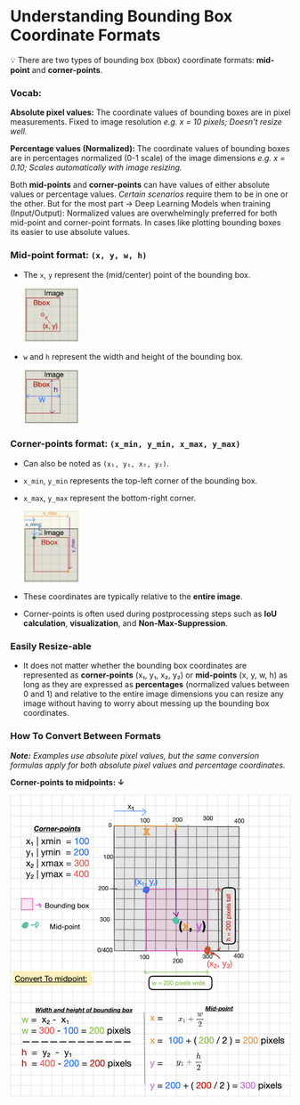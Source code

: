 # Understanding Bounding Box Coordinate Formats


💡 There are two types of bounding box (bbox) coordinate formats: **mid-point** and **corner-points**.

### Vocab:

**Absolute pixel values:** The coordinate values of bounding boxes are in pixel measurements. Fixed to image resolution *e.g. x = 10 pixels; Doesn't resize well.*

**Percentage values (Normalized):** The coordinate values of bounding boxes are in percentages normalized (0-1 scale) of the image dimensions *e.g. x = 0.10; Scales automatically with image resizing.*

Both **mid-points** and **corner-points** can have values of either absolute values or percentage values. *Certain scenarios* require them to be in one or the other. But for the most part -> Deep Learning Models when training (Input/Output): Normalized values are overwhelmingly preferred for both mid-point and corner-point formats. In cases like plotting bounding boxes its easier to use absolute values.


### Mid-point format: `(x, y, w, h)`  

* The `x`, `y` represent the (mid/center) point of the bounding box. 

    <img src="./showcase_images/bbox-x-y.png" width="100px">
* `w` and `h` represent the width and height of the bounding box.

    <img src="./showcase_images/bbox-w-h.png" width="100px">

### Corner-points format: `(x_min, y_min, x_max, y_max)`  

* Can also be noted as `(x₁, y₁, x₂, y₂)`.
* `x_min`, `y_min` represents the top-left corner of the bounding box.  

* `x_max`, `y_max` represent the bottom-right corner.  

    <img src="./showcase_images/corners.png" width="100px">
* These coordinates are typically relative to the **entire image**.
* Corner-points is often used during postprocessing steps such as **IoU calculation**, **visualization**, and **Non-Max-Suppression**.

### Easily Resize-able

* It does not matter whether the bounding box coordinates are represented as **corner-points** (x₁, y₁, x₂, y₂) or **mid-points** (x, y, w, h) as long as they are expressed as **percentages** (normalized values between 0 and 1) and relative to the entire image dimensions you can resize any image without having to worry about messing up the bounding box coordinates.

### How To Convert Between Formats

***Note:** Examples use absolute pixel values, but the same conversion formulas apply for both absolute pixel values and percentage coordinates.*


**Corner-points to midpoints: ↓**

<img src="./showcase_images/converting_corner_points_to_mid_points.png" >